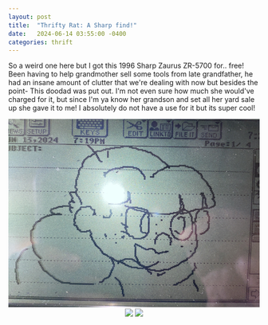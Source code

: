 ```yaml
---
layout: post
title:  "Thrifty Rat: A Sharp find!"
date:   2024-06-14 03:55:00 -0400
categories: thrift
---
```

So a weird one here but I got this 1996 Sharp Zaurus ZR-5700 for.. free! Been having to help grandmother sell some tools from late grandfather, he had an insane amount of clutter that we're dealing with now but besides the point- This doodad was put out. I'm not even sure how much she would've charged for it, but since I'm ya know her grandson and set all her yard sale up she gave it to me! I absolutely do not have a use for it but its super cool! 


<center>
    <img src="/assets/thrift/PDA 1.png"> 
    <img src="/assets/thrift/PDA 2.png">
    <img src="/assets/thrift/PDA 3.png">
</center>
